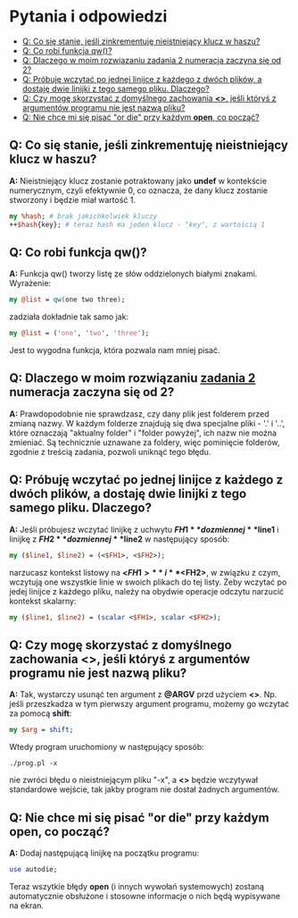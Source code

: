 # Pytania i odpowiedzi
<!--TOC_START--->
* [Q: Co się stanie, jeśli zinkrementuję nieistniejący klucz w haszu?](#q-co-się-stanie-jeśli-zinkrementuję-nieistniejący-klucz-w-haszu)
* [Q: Co robi funkcja qw()?](#q-co-robi-funkcja-qw)
* [Q: Dlaczego w moim rozwiązaniu zadania 2 numeracja zaczyna się od 2?](https://github.com/slimakuj/perl/blob/legacy_2016/class02/questions-and-answers.md#q-dlaczego-w-moim-rozwi%C4%85zaniu-zadania-2-numeracja-zaczyna-si%C4%99-od-2)
* [Q: Próbuję wczytać po jednej linijce z każdego z dwóch plików, a dostaję dwie linijki z tego samego pliku. Dlaczego?](#q-próbuję-wczytać-po-jednej-linijce-z-każdego-z-dwóch-plików-a-dostaję-dwie-linijki-z-tego-samego-pliku-dlaczego)
* [Q: Czy mogę skorzystać z domyślnego zachowania **<>**, jeśli któryś z argumentów programu nie jest nazwą pliku?](#q-czy-mogę-skorzystać-z-domyślnego-zachowania--jeśli-któryś-z-argumentów-programu-nie-jest-nazwą-pliku)
* [Q: Nie chce mi się pisać "or die" przy każdym **open**, co począć?](#q-nie-chce-mi-się-pisać-or-die-przy-każdym-open-co-począć)

<!--TOC_END--->

## Q: Co się stanie, jeśli zinkrementuję nieistniejący klucz w haszu?
**A:** Nieistniejący klucz zostanie potraktowany jako **undef** w kontekście
numerycznym, czyli efektywnie 0, co oznacza, że dany klucz zostanie
stworzony i będzie miał wartość 1.
````perl
my %hash; # brak jakichkolwiek kluczy
++$hash{key}; # teraz hash ma jeden klucz - "key", z wartością 1
````

## Q: Co robi funkcja qw()?
**A:** Funkcja qw() tworzy listę ze słów oddzielonych białymi znakami.
Wyrażenie:
````perl
my @list = qw(one two three);
````
zadziała dokładnie tak samo jak:
````perl
my @list = ('one', 'two', 'three');
````
Jest to wygodna funkcja, która pozwala nam mniej pisać.

## Q: Dlaczego w moim rozwiązaniu [zadania 2](https://github.com/slimakuj/perl/blob/legacy_2016/class02/exercises/ex02-rename.md) numeracja zaczyna się od 2?
**A:** Prawdopodobnie nie sprawdzasz, czy dany plik jest folderem przed
zmianą nazwy. W każdym folderze znajdują się dwa specjalne pliki - '.' i
'..', które oznaczają "aktualny folder" i "folder powyżej", ich nazw nie
można zmieniać. Są technicznie uznawane za foldery, więc pominięcie
folderów, zgodnie z treścią zadania, pozwoli uniknąć tego błędu.

## Q: Próbuję wczytać po jednej linijce z każdego z dwóch plików, a dostaję dwie linijki z tego samego pliku. Dlaczego?
**A:** Jeśli próbujesz wczytać linijkę z uchwytu **$FH1** do zmiennej
**$line1** i linijkę z **$FH2** do zmiennej **$line2** w następujący sposób:
````perl
my ($line1, $line2) = (<$FH1>, <$FH2>);
````
narzucasz kontekst listowy na **<$FH1>** i **<$FH2>**, w związku z czym,
wczytują one wszystkie linie w swoich plikach do tej listy. Żeby wczytać po
jedej linijce z każdego pliku, należy na obydwie operacje odczytu narzucić
kontekst skalarny:
````perl
my ($line1, $line2) = (scalar <$FH1>, scalar <$FH2>);
````

## Q: Czy mogę skorzystać z domyślnego zachowania **<>**, jeśli któryś z argumentów programu nie jest nazwą pliku?
**A:** Tak, wystarczy usunąć ten argument z **@ARGV** przd użyciem **<>**.
Np.  jeśli przeszkadza w tym pierwszy argument programu, możemy go wczytać
za pomocą **shift**:
````perl
my $arg = shift;
````
Wtedy program uruchomiony w następujący sposób:
````
./prog.pl -x
````
nie zwróci błędu o nieistniejącym pliku "-x", a **<>** będzie wczytywał
standardowe wejście, tak jakby program nie dostał żadnych argumentów.

## Q: Nie chce mi się pisać "or die" przy każdym **open**, co począć?
**A:** Dodaj następującą linijkę na początku programu:
````perl
use autodie;
````
Teraz wszytkie błędy **open** (i innych wywołań systemowych) zostaną
automatycznie obsłużone i stosowne informacje o nich będą wypisywane
na ekran.
